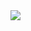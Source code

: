 <a href="https://raw.githubusercontent.com/markgar/bi-experience-student-vm-deployment/master/azuredeploy.json" target="_blank">
    <img src="http://azuredeploy.net/deploybutton.png"/>
</a>
